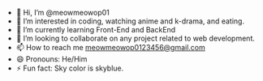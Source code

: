 - 👋 Hi, I’m @meowmeowop01
- 👀 I’m interested in coding, watching anime and k-drama, and eating.
- 🌱 I’m currently learning Front-End and BackEnd
- 💞️ I’m looking to collaborate on any project related to web development. 
- 📫 How to reach me meowmeowop0123456@gmail.com
- 😄 Pronouns: He/Him
- ⚡ Fun fact: Sky color is skyblue.

<!---
meowmeowop01/meowmeowop01 is a ✨ special ✨ repository because its `README.md` (this file) appears on your GitHub profile.
You can click the Preview link to take a look at your changes.
--->
